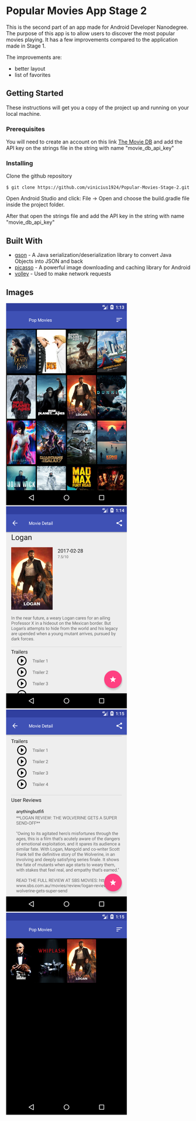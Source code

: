 # Popular Movies App Stage 2

This is the second part of an app made for Android Developer Nanodegree. The purpose of this app is to allow users to discover the most popular movies playing. It has a few improvements compared to the application made in Stage 1.

The improvements are:
* better layout
* list of favorites

## Getting Started

These instructions will get you a copy of the project up and running on your local machine.

### Prerequisites

You will need to create an account on this link [The Movie DB](https://www.themoviedb.org/) and add the API key on the strings file in the string with name "movie_db_api_key"

### Installing

Clone the github repository

```
$ git clone https://github.com/vinicius1924/Popular-Movies-Stage-2.git
```

Open Android Studio and click: File -> Open and choose the build.gradle file inside the project folder.

After that open the strings file and add the API key in the string with name "movie_db_api_key"


## Built With

* [gson](https://github.com/google/gson) - A Java serialization/deserialization library to convert Java Objects into JSON and back
* [picasso](http://square.github.io/picasso/) - A powerful image downloading and caching library for Android
* [volley](https://github.com/google/volley) - Used to make network requests

## Images

![Most Popular Movies](/images/Most_Popular_Movies.png)
![Movie Details](/images/Movie_Details.png)
![Users Reviews](/images/User_Reviews.png)
![Favorites List](/images/Favorites_List.png)
